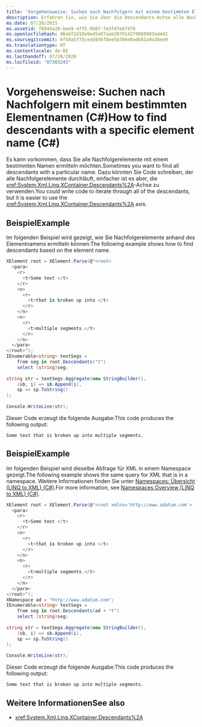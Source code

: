 ```yaml
---
title: 'Vorgehensweise: Suchen nach Nachfolgern mit einem bestimmten Elementnamen (C#)'
description: Erfahren Sie, wie Sie über die Descendants-Achse alle Nachfolgerelemente mit einem bestimmten Namen suchen. Hier finden Sie Codebeispiele und weitere Ressourcen.
ms.date: 07/20/2015
ms.assetid: f684da20-bee9-47f5-9607-7e3fd7e67470
ms.openlocfilehash: 96ebf2d10a9ed5e07aab2870142f9869903ad442
ms.sourcegitcommit: 6f58a5f75ceeb936f8ee5b786e9adb81a9a3bee9
ms.translationtype: HT
ms.contentlocale: de-DE
ms.lasthandoff: 07/28/2020
ms.locfileid: "87303243"
---
```

# <a name="how-to-find-descendants-with-a-specific-element-name-c"></a><span data-ttu-id="769cc-104">Vorgehensweise: Suchen nach Nachfolgern mit einem bestimmten Elementnamen (C#)</span><span class="sxs-lookup"><span data-stu-id="769cc-104">How to find descendants with a specific element name (C#)</span></span>
<span data-ttu-id="769cc-105">Es kann vorkommen, dass Sie alle Nachfolgerelemente mit einem bestimmten Namen ermitteln möchten.</span><span class="sxs-lookup"><span data-stu-id="769cc-105">Sometimes you want to find all descendants with a particular name.</span></span> <span data-ttu-id="769cc-106">Dazu könnten Sie Code schreiben, der alle Nachfolgerelemente durchläuft, einfacher ist es aber, die <xref:System.Xml.Linq.XContainer.Descendants%2A>-Achse zu verwenden.</span><span class="sxs-lookup"><span data-stu-id="769cc-106">You could write code to iterate through all of the descendants, but it is easier to use the <xref:System.Xml.Linq.XContainer.Descendants%2A> axis.</span></span>  
  
## <a name="example"></a><span data-ttu-id="769cc-107">Beispiel</span><span class="sxs-lookup"><span data-stu-id="769cc-107">Example</span></span>  
 <span data-ttu-id="769cc-108">Im folgenden Beispiel wird gezeigt, wie Sie Nachfolgerelemente anhand des Elementnamens ermitteln können:</span><span class="sxs-lookup"><span data-stu-id="769cc-108">The following example shows how to find descendants based on the element name.</span></span>  
  
```csharp  
XElement root = XElement.Parse(@"<root>  
  <para>  
    <r>  
      <t>Some text </t>  
    </r>  
    <n>  
      <r>  
        <t>that is broken up into </t>  
      </r>  
    </n>  
    <n>  
      <r>  
        <t>multiple segments.</t>  
      </r>  
    </n>  
  </para>  
</root>");  
IEnumerable<string> textSegs =  
    from seg in root.Descendants("t")  
    select (string)seg;  
  
string str = textSegs.Aggregate(new StringBuilder(),  
    (sb, i) => sb.Append(i),  
    sp => sp.ToString()  
);  
  
Console.WriteLine(str);  
```  
  
 <span data-ttu-id="769cc-109">Dieser Code erzeugt die folgende Ausgabe:</span><span class="sxs-lookup"><span data-stu-id="769cc-109">This code produces the following output:</span></span>  
  
```output  
Some text that is broken up into multiple segments.  
```  
  
## <a name="example"></a><span data-ttu-id="769cc-110">Beispiel</span><span class="sxs-lookup"><span data-stu-id="769cc-110">Example</span></span>  
 <span data-ttu-id="769cc-111">Im folgenden Beispiel wird dieselbe Abfrage für XML in einem Namespace gezeigt.</span><span class="sxs-lookup"><span data-stu-id="769cc-111">The following example shows the same query for XML that is in a namespace.</span></span> <span data-ttu-id="769cc-112">Weitere Informationen finden Sie unter [Namespaces: Übersicht (LINQ to XML) (C#)](namespaces-overview-linq-to-xml.md).</span><span class="sxs-lookup"><span data-stu-id="769cc-112">For more information, see [Namespaces Overview (LINQ to XML) (C#)](namespaces-overview-linq-to-xml.md).</span></span>  
  
```csharp  
XElement root = XElement.Parse(@"<root xmlns='http://www.adatum.com'>  
  <para>  
    <r>  
      <t>Some text </t>  
    </r>  
    <n>  
      <r>  
        <t>that is broken up into </t>  
      </r>  
    </n>  
    <n>  
      <r>  
        <t>multiple segments.</t>  
      </r>  
    </n>  
  </para>  
</root>");  
XNamespace ad = "http://www.adatum.com";  
IEnumerable<string> textSegs =  
    from seg in root.Descendants(ad + "t")  
    select (string)seg;  
  
string str = textSegs.Aggregate(new StringBuilder(),  
    (sb, i) => sb.Append(i),  
    sp => sp.ToString()  
);  
  
Console.WriteLine(str);  
```  
  
 <span data-ttu-id="769cc-113">Dieser Code erzeugt die folgende Ausgabe:</span><span class="sxs-lookup"><span data-stu-id="769cc-113">This code produces the following output:</span></span>  
  
```output  
Some text that is broken up into multiple segments.  
```  
  
## <a name="see-also"></a><span data-ttu-id="769cc-114">Weitere Informationen</span><span class="sxs-lookup"><span data-stu-id="769cc-114">See also</span></span>

- <xref:System.Xml.Linq.XContainer.Descendants%2A>
